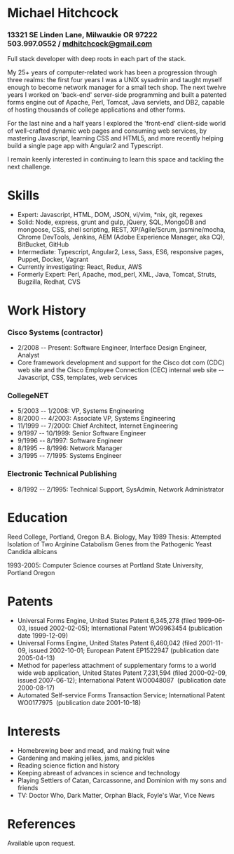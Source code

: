 # Michael Hitchcock
### 13321 SE Linden Lane, Milwaukie OR 97222<br/>503.997.0552 / mdhitchcock@gmail.com

Full stack developer with deep roots in each part of the stack.

My 25+ years of computer-related work has been a progression through three realms: the first four years I was a UNIX sysadmin and taught myself enough to become network manager for a small tech shop. The next twelve years I worked on 'back-end' server-side programming and built a patented forms engine out of Apache, Perl, Tomcat, Java servlets, and DB2, capable of hosting thousands of college applications and other forms.

For the last nine and a half years I explored the 'front-end' client-side world of well-crafted dynamic web pages and consuming web services, by mastering Javascript, learning CSS and HTML5, and more recently helping build a single page app with Angular2 and Typescript.

I remain keenly interested in continuing to learn this space and tackling the next challenge.

# Skills

* Expert: Javascript, HTML, DOM, JSON, vi/vim, \*nix, git, regexes
* Solid: Node, express, grunt and gulp, jQuery, SQL, MongoDB and mongoose, CSS, shell scripting, REST, XP/Agile/Scrum, jasmine/mocha, Chrome DevTools, Jenkins, AEM (Adobe Experience Manager, aka CQ), BitBucket, GitHub
* Intermediate: Typescript, Angular2, Less, Sass, ES6, responsive pages, Puppet, Docker, Vagrant
* Currently investigating: React, Redux, AWS
* Formerly Expert: Perl, Apache, mod_perl, XML, Java, Tomcat, Struts, Bugzilla, Redhat, CVS

# Work History

### Cisco Systems (contractor)

  * 2/2008 -- Present: Software Engineer, Interface Design Engineer, Analyst
  * Core framework development and support for the Cisco dot com (CDC) web site and the Cisco Employee Connection (CEC) internal web site -- Javascript, CSS, templates, web services

### CollegeNET

  * 5/2003 -- 1/2008: VP, Systems Engineering
  * 8/2000 -- 4/2003: Associate VP, Systems Engineering
  * 11/1999 -- 7/2000: Chief Architect, Internet Engineering
  * 9/1997 -- 10/1999: Senior Software Engineer
  * 9/1996 -- 8/1997: Software Engineer
  * 8/1995 -- 8/1996: Network Manager
  * 3/1995 -- 7/1995: Systems Engineer

### Electronic Technical Publishing

  * 8/1992 -- 2/1995: Technical Support, SysAdmin, Network Administrator

# Education

Reed College, Portland, Oregon
B.A. Biology, May 1989
Thesis: Attempted Isolation of Two Arginine Catabolism Genes from the Pathogenic Yeast Candida albicans

1993-2005: Computer Science courses at Portland State University, Portland Oregon

# Patents

* Universal Forms Engine, United States Patent 6,345,278 (filed 1999-06-03, issued 2002-02-05); International Patent WO9963454 (publication date 1999-12-09)
* Universal Forms Engine, United States Patent 6,460,042 (filed 2001-11-09, issued 2002-10-01; European Patent EP1522947 (publication date 2005-04-13)
* Method for paperless attachment of supplementary forms to a world wide web application, United States Patent 7,231,594 (filed 2000-02-09, issued 2007-06-12); International Patent WO0048087  (publication date 2000-08-17)
* Automated Self-service Forms Transaction Service; International Patent WO0177975  (publication date 2001-10-18)

# Interests

* Homebrewing beer and mead, and making fruit wine
* Gardening and making jellies, jams, and pickles
* Reading science fiction and history
* Keeping abreast of advances in science and technology
* Playing Settlers of Catan, Carcassonne, and Dominion with my sons and friends
* TV: Doctor Who, Dark Matter, Orphan Black, Foyle's War, Vice News

# References

Available upon request.
